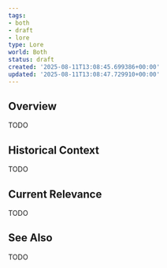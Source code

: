 ```yaml
---
tags:
- both
- draft
- lore
type: Lore
world: Both
status: draft
created: '2025-08-11T13:08:45.699386+00:00'
updated: '2025-08-11T13:08:47.729910+00:00'
---
```



## Overview

TODO
## Historical Context

TODO
## Current Relevance

TODO
## See Also

TODO
